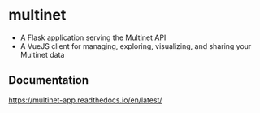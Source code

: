 # multinet
- A Flask application serving the Multinet API
- A VueJS client for managing, exploring, visualizing, and sharing your Multinet
    data

## Documentation
https://multinet-app.readthedocs.io/en/latest/
